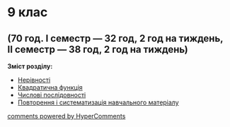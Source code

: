 <div id="hypercomments_widget" class="js-hypercomments-widget invisible"></div>

# 9 клас

## (70 год. I семестр — 32 год, 2 год на тиждень, <br> II семестр — 38 год, 2 год на тиждень)

<b>Зміст розділу:</b><br>

<ul class="articles" type="disc">
    <li class="chapter " data-level="1" data-path="neryvnosty.html">
            <a href="neryvnosty.html">
                    <b></b>
                Нерівності
            </a>
    </li>
    <li class="chapter " data-level="2" data-path="kvadratychna_funkciya.html">
            <a href="kvadratychna_funkciya.html">
                    <b></b>
                Квадратична функція
            </a>
    </li>
    <li class="chapter " data-level="3" data-path="chislovy_poslydovnosty.html">
            <a href="chislovy_poslydovnosty.html">
                    <b></b>
                Числові послідовності
            </a>
    </li>
    <li class="chapter " data-level="4" data-path="povtorennya_navchalnogo_materyaluhtml">
            <a href="povtorennya_navchalnogo_materyaluhtml">
                    <b></b>
                Повторення і систематизація навчального матеріалу
            </a>
    </li>
</ul>

<div class="js-hypercomments-container">
<a href="http://hypercomments.com" class="hc-link" title="comments widget">comments powered by HyperComments</a>
</div>